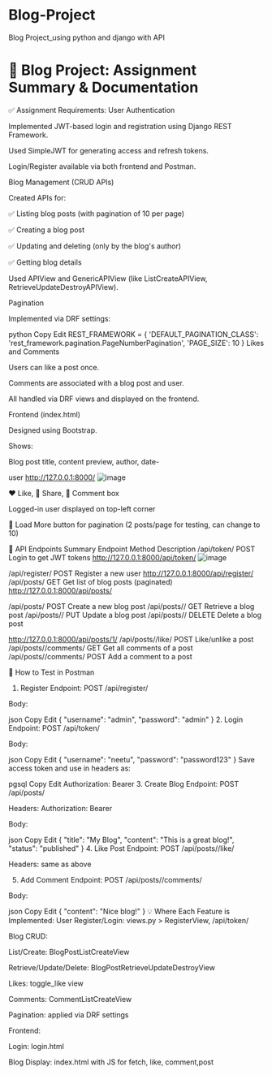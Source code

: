 # Blog-Project
Blog Project_using python and django with API

# 📃 Blog Project: Assignment Summary & Documentation

✅ Assignment Requirements:
User Authentication

Implemented JWT-based login and registration using Django REST Framework.

Used SimpleJWT for generating access and refresh tokens.

Login/Register available via both frontend and Postman.

Blog Management (CRUD APIs)

Created APIs for:

✅ Listing blog posts (with pagination of 10 per page)

✅ Creating a blog post

✅ Updating and deleting (only by the blog's author)

✅ Getting blog details

Used APIView and GenericAPIView (like ListCreateAPIView, RetrieveUpdateDestroyAPIView).

Pagination

Implemented via DRF settings:

python
Copy
Edit
REST_FRAMEWORK = {
    'DEFAULT_PAGINATION_CLASS': 'rest_framework.pagination.PageNumberPagination',
    'PAGE_SIZE': 10
}
Likes and Comments

Users can like a post once.

Comments are associated with a blog post and user.

All handled via DRF views and displayed on the frontend.

Frontend (index.html)

Designed using Bootstrap.

Shows:

Blog post title, content preview, author, date-

user http://127.0.0.1:8000/
![image](https://github.com/user-attachments/assets/beadca7c-9980-4b25-bf2a-4e1da0e8a0f5)


❤️ Like, 🔗 Share, 💬 Comment box

Logged-in user displayed on top-left corner

🔽 Load More button for pagination (2 posts/page for testing, can change to 10)

📌 API Endpoints Summary
Endpoint	Method	Description
/api/token/	POST	Login to get JWT tokens
http://127.0.0.1:8000/api/token/
![image](https://github.com/user-attachments/assets/0b34cb66-28cb-4a76-aecc-0ae0a9a950d6)


/api/register/	POST	Register a new user
http://127.0.0.1:8000/api/register/
/api/posts/	GET	Get list of blog posts (paginated)
http://127.0.0.1:8000/api/posts/

/api/posts/	POST	Create a new blog post
/api/posts/<id>/	GET	Retrieve a blog post
/api/posts/<id>/	PUT	Update a blog post
/api/posts/<id>/	DELETE	Delete a blog post

http://127.0.0.1:8000/api/posts/1/
/api/posts/<id>/like/	POST	Like/unlike a post
/api/posts/<id>/comments/	GET	Get all comments of a post
/api/posts/<id>/comments/	POST	Add a comment to a post

🧪 How to Test in Postman
1. Register
Endpoint: POST /api/register/

Body:

json
Copy
Edit
{
  "username": "admin",
  "password": "admin"
}
2. Login
Endpoint: POST /api/token/

Body:

json
Copy
Edit
{
  "username": "neetu",
  "password": "password123"
}
Save access token and use in headers as:

pgsql
Copy
Edit
Authorization: Bearer <access-token>
3. Create Blog
Endpoint: POST /api/posts/

Headers: Authorization: Bearer <token>

Body:

json
Copy
Edit
{
  "title": "My Blog",
  "content": "This is a great blog!",
  "status": "published"
}
4. Like Post
Endpoint: POST /api/posts/<id>/like/

Headers: same as above

5. Add Comment
Endpoint: POST /api/posts/<id>/comments/

Body:

json
Copy
Edit
{ "content": "Nice blog!" }
💡 Where Each Feature is Implemented:
User Register/Login: views.py > RegisterView, /api/token/

Blog CRUD:

List/Create: BlogPostListCreateView

Retrieve/Update/Delete: BlogPostRetrieveUpdateDestroyView

Likes: toggle_like view

Comments: CommentListCreateView

Pagination: applied via DRF settings

Frontend:

Login: login.html

Blog Display: index.html with JS for fetch, like, comment,post




